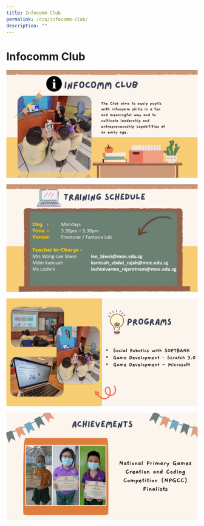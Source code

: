 ```yaml
---
title: Infocomm Club
permalink: /cca/infocomm-club/
description: ""
---
```

# Infocomm Club
![](/images/Slide1%20(1).jpg)

![](/images/Slide2%20(1).jpg)

![](/images/Slide4%20(1).jpg)

![](/images/Slide5%20(1).jpg)